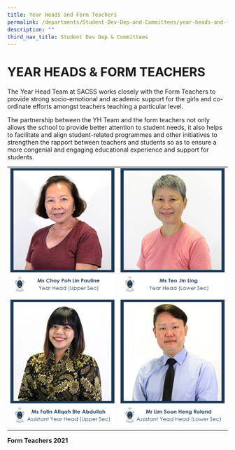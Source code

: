 ```yaml
---
title: Year Heads and Form Teachers
permalink: /departments/Student-Dev-Dep-and-Committees/year-heads-and-form-teachers/
description: ""
third_nav_title: Student Dev Dep & Committees
---
```

# YEAR HEADS & FORM TEACHERS
The Year Head Team at SACSS works closely with the Form Teachers to provide strong socio-emotional and academic support for the girls and co-ordinate efforts amongst teachers teaching a particular level.

The partnership between the YH Team and the form teachers not only allows the school to provide better attention to student needs, it also helps to facilitate and align student-related programmes and other initiatives to strengthen the rapport between teachers and students so as to ensure a more congenial and engaging educational experience and support for students.

|   |   |
|---|---|
| ![](/images/Departments/Student%20Dev%20Dep%20&%20Committees/1_MDM-CHOY-POH-LIN-PAULINE.jpg)  |![](/images/Departments/Student%20Dev%20Dep%20&%20Committees/2_MS-TEO-JIN-LING.jpg)   |
|   ![](/images/Departments/Student%20Dev%20Dep%20&%20Committees/4_MDM-FATIN-AFIQAH.jpg) | ![](/images/Departments/Student%20Dev%20Dep%20&%20Committees/3_MR-LIM-SOON-HENG-ROLAND.jpg)  |

**Form Teachers 2021**